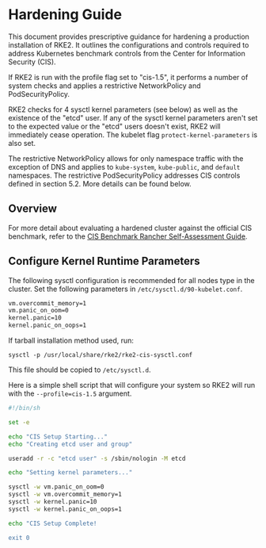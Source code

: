 # Hardening Guide

This document provides prescriptive guidance for hardening a production installation of RKE2. It outlines the configurations and controls required to address Kubernetes benchmark controls from the Center for Information Security (CIS).

If RKE2 is run with the profile flag set to "cis-1.5", it performs a number of system checks and applies a restrictive NetworkPolicy and PodSecurityPolicy. 

RKE2 checks for 4 sysctl kernel parameters (see below) as well as the existence of the "etcd" user. If any of the sysctl kernel parameters aren't set to the expected value or the "etcd" users doesn't exist, RKE2 will immediately cease operation. The kubelet flag `protect-kernel-parameters` is also set.

The restrictive NetworkPolicy allows for only namespace traffic with the exception of DNS and applies to `kube-system`, `kube-public`, and `default` namespaces. The restrictive PodSecurityPolicy addresses CIS controls defined in section 5.2. More details can be found below.

## Overview

For more detail about evaluating a hardened cluster against the official CIS benchmark, refer to the [CIS Benchmark Rancher Self-Assessment Guide](cis_self_assessment.md).

## Configure Kernel Runtime Parameters

The following sysctl configuration is recommended for all nodes type in the cluster. Set the following parameters in `/etc/sysctl.d/90-kubelet.conf`.

```sh
vm.overcommit_memory=1
vm.panic_on_oom=0
kernel.panic=10
kernel.panic_on_oops=1
```

If tarball installation method used, run:

`sysctl -p /usr/local/share/rke2/rke2-cis-sysctl.conf`

This file should be copied to `/etc/sysctl.d`.

Here is a simple shell script that will configure your system so RKE2 will run with the `--profile=cis-1.5` argument.

```bash
#!/bin/sh

set -e

echo "CIS Setup Starting..."
echo "Creating etcd user and group"

useradd -r -c "etcd user" -s /sbin/nologin -M etcd

echo "Setting kernel parameters..."

sysctl -w vm.panic_on_oom=0
sysctl -w vm.overcommit_memory=1
sysctl -w kernel.panic=10
sysctl -w kernel.panic_on_oops=1

echo "CIS Setup Complete!

exit 0
```